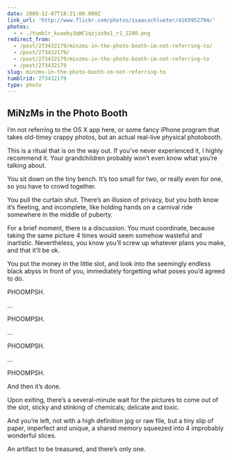 ```yaml
---
date: 2009-12-07T18:21:00.000Z
link_url: 'http://www.flickr.com/photos/isaacschlueter/4165952794/'
photos:
  - - ./tumblr_kuaoby3qWC1qzjzo9o1_r1_1280.png
redirect_from:
  - /post/273432179/minzms-in-the-photo-booth-im-not-referring-to/
  - /post/273432179/
  - /post/273432179/minzms-in-the-photo-booth-im-not-referring-to
  - /post/273432179
slug: minzms-in-the-photo-booth-im-not-referring-to
tumblrid: 273432179
type: photo
---
```

<h2>MiNzMs in the Photo Booth</h2>

<p>I&rsquo;m not referring to the OS X app here, or some fancy iPhone program that takes old-timey crappy photos, but an actual real-live physical photobooth.</p>

<p>This is a ritual that is on the way out.  If you&rsquo;ve never experienced it, I highly recommend it.  Your grandchildren probably won&rsquo;t even know what you&rsquo;re talking about.</p>

<p>You sit down on the tiny bench.  It&rsquo;s too small for two, or really even for one, so you have to crowd together.</p>

<p>You pull the curtain shut.  There&rsquo;s an illusion of privacy, but you both know it&rsquo;s fleeting, and incomplete, like holding hands on a carnival ride somewhere in the middle of puberty.</p>

<p>For a brief moment, there is a discussion.  You must coordinate, because taking the same picture 4 times would seem somehow wasteful and inartistic.  Nevertheless, you know you&rsquo;ll screw up whatever plans you make, and that it&rsquo;ll be ok.</p>

<p>You put the money in the little slot, and look into the seemingly endless black abyss in front of you, immediately forgetting what poses you&rsquo;d agreed to do.</p>

<p>PHOOMPSH.</p>

<p>&hellip;</p>

<p>PHOOMPSH.</p>

<p>&hellip;</p>

<p>PHOOMPSH.</p>

<p>&hellip;</p>

<p>PHOOMPSH.</p>

<p>And then it&rsquo;s done.</p>

<p>Upon exiting, there&rsquo;s a several-minute wait for the pictures to come out of the slot, sticky and stinking of chemicals; delicate and toxic.</p>

<p>And you&rsquo;re left, not with a high definition jpg or raw file, but a tiny slip of paper, imperfect and unique, a shared memory squeezed into 4 improbably wonderful slices.</p>

<p>An artifact to be treasured, and there&rsquo;s only one.</p>
